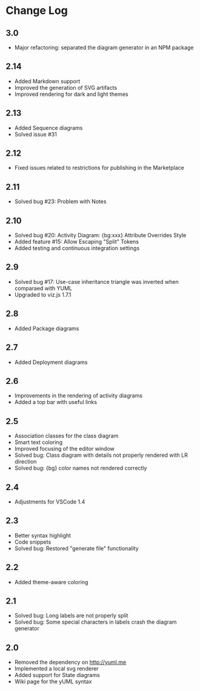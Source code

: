 # Change Log

## 3.0
* Major refactoring: separated the diagram generator in an NPM package

## 2.14
* Added Markdown support
* Improved the generation of SVG artifacts
* Improved rendering for dark and light themes

## 2.13
* Added Sequence diagrams
* Solved issue #31

## 2.12
* Fixed issues related to restrictions for publishing in the Marketplace

## 2.11
* Solved bug #23: Problem with Notes

## 2.10
* Solved bug #20: Activity Diagram: {bg:xxx} Attribute Overrides Style 
* Added feature #15: Allow Escaping "Split" Tokens
* Added testing and continuous integration settings

## 2.9
* Solved bug #17: Use-case inheritance triangle was inverted when comparaed with YUML
* Upgraded to viz.js 1.7.1

## 2.8
* Added Package diagrams

## 2.7
* Added Deployment diagrams

## 2.6
* Improvements in the rendering of activity diagrams
* Added a top bar with useful links

## 2.5
* Association classes for the class diagram
* Smart text coloring
* Improved focusing of the editor window
* Solved bug: Class diagram with details not properly rendered with LR direction
* Solved bug: {bg} color names not rendered correctly

## 2.4
* Adjustments for VSCode 1.4

## 2.3
* Better syntax highlight
* Code snippets
* Solved bug: Restored "generate file" functionality

## 2.2
* Added theme-aware coloring

## 2.1
* Solved bug: Long labels are not properly split
* Solved bug: Some special characters in labels crash the diagram generator

## 2.0
* Removed the dependency on http://yuml.me
* Implemented a local svg renderer
* Added support for State diagrams
* Wiki page for the yUML syntax